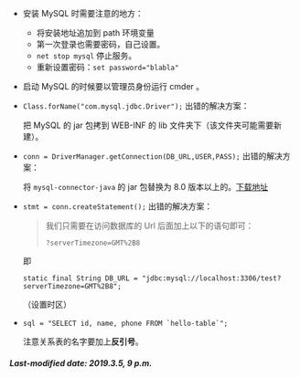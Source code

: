 + 安装 MySQL 时需要注意的地方：

  + 将安装地址追加到 path 环境变量
  + 第一次登录也需要密码，自己设置。
  + `net stop mysql` 停止服务。
  + 重新设置密码：`set password="blabla"`

+ 启动 MySQL 的时候要以管理员身份运行 cmder 。

+ `Class.forName("com.mysql.jdbc.Driver");` 出错的解决方案：

  把 MySQL 的 jar 包拷到 WEB-INF 的 lib 文件夹下（该文件夹可能需要新建）。

+ `conn = DriverManager.getConnection(DB_URL,USER,PASS);` 出错的解决方案：

  将 `mysql-connector-java` 的 jar 包替换为 8.0 版本以上的。[下载地址](https://mvnrepository.com/artifact/mysql/mysql-connector-java/8.0.13) 

+ `stmt = conn.createStatement();` 出错的解决方案：

  >我们只需要在访问数据库的 Url 后面加上以下的语句即可：
  >
  >```
  >?serverTimezone=GMT%2B8
  >```

  即 

  ```
  static final String DB_URL = "jdbc:mysql://localhost:3306/test?serverTimezone=GMT%2B8";
  ```

  （设置时区）

+ ```
  sql = "SELECT id, name, phone FROM `hello-table`";
  ```

  注意关系表的名字要加上**反引号**。

##### Last-modified date: 2019.3.5, 9 p.m.

